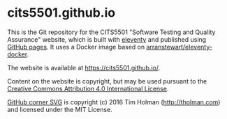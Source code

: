 
# cits5501.github.io

This is the Git repository for the CITS5501 "Software Testing and Quality Assurance"
website, which is built with [eleventy][eleventy] and published using
[GitHub pages][gh-pages]. It uses a Docker image based on
[arranstewart/eleventy-docker](https://github.com/arranstewart/eleventy-docker).

[gh-pages]: https://pages.github.com

The website is available at <https://cits5501.github.io/>.

Content on the website is copyright, but may be used pursuant to the
<a rel='license' href='https://creativecommons.org/licenses/by/4.0/'>Creative Commons Attribution 4.0 International License</a>.

[eleventy]: https://www.11ty.dev

[GitHub corner SVG][github-corner] is copyright (c) 2016 Tim Holman (http://tholman.com) and
licensed under the MIT License.

[github-corner]: https://github.com/tholman/github-corners
